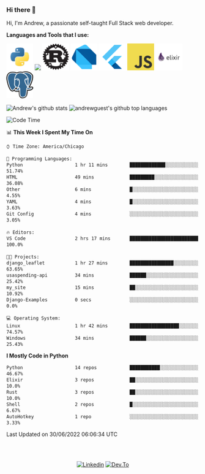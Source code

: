 ### Hi there 👋

Hi, I'm Andrew, a passionate self-taught Full Stack web developer.

**Languages and Tools that I use:**  

<code><img height="70" src="https://raw.githubusercontent.com/github/explore/80688e429a7d4ef2fca1e82350fe8e3517d3494d/topics/python/python.png"></code>
<code><img height="70" src="https://fastapi.tiangolo.com/img/logo-margin/logo-teal.png"></code>
<code><img height="70" src="https://raw.githubusercontent.com/github/explore/80688e429a7d4ef2fca1e82350fe8e3517d3494d/topics/rust/rust.png"></code>
<code><img height="70" src="https://raw.githubusercontent.com/github/explore/80688e429a7d4ef2fca1e82350fe8e3517d3494d/topics/dart/dart.png"></code>
<code><img height="70" src="https://raw.githubusercontent.com/github/explore/cebd63002168a05a6a642f309227eefeccd92950/topics/flutter/flutter.png"></code>
<code><img height="70" src="https://raw.githubusercontent.com/github/explore/80688e429a7d4ef2fca1e82350fe8e3517d3494d/topics/javascript/javascript.png"></code>
<code><img height="70" src="https://raw.githubusercontent.com/github/explore/d106aa3f6fa091ab80ab5c8cf0d931baff3caaea/topics/elixir/elixir.png"></code>
<code><img height="70" src="https://raw.githubusercontent.com/github/explore/80688e429a7d4ef2fca1e82350fe8e3517d3494d/topics/postgresql/postgresql.png"></code>

![Andrew's github stats](https://github-readme-stats.vercel.app/api?username=andrewguest&show_icons=true&theme=vue-dark&count_private=true)
<img height="180em" src="https://github-readme-stats.vercel.app/api/top-langs/?username=andrewguest&theme=vue-dark&layout=compact" alt="andrewguest's github top languages" />

<!--START_SECTION:waka-->
![Code Time](http://img.shields.io/badge/Code%20Time-1%2C096%20hrs%2011%20mins-blue)

📊 **This Week I Spent My Time On** 

```text
⌚︎ Time Zone: America/Chicago

💬 Programming Languages: 
Python                   1 hr 11 mins        █████████████░░░░░░░░░░░░   51.74% 
HTML                     49 mins             █████████░░░░░░░░░░░░░░░░   36.08% 
Other                    6 mins              █░░░░░░░░░░░░░░░░░░░░░░░░   4.55% 
YAML                     4 mins              █░░░░░░░░░░░░░░░░░░░░░░░░   3.63% 
Git Config               4 mins              ░░░░░░░░░░░░░░░░░░░░░░░░░   3.05%

🔥 Editors: 
VS Code                  2 hrs 17 mins       █████████████████████████   100.0%

🐱‍💻 Projects: 
django_leaflet           1 hr 27 mins        ████████████████░░░░░░░░░   63.65% 
usaspending-api          34 mins             ██████░░░░░░░░░░░░░░░░░░░   25.42% 
my_site                  15 mins             ██░░░░░░░░░░░░░░░░░░░░░░░   10.92% 
Django-Examples          0 secs              ░░░░░░░░░░░░░░░░░░░░░░░░░   0.0%

💻 Operating System: 
Linux                    1 hr 42 mins        ██████████████████░░░░░░░   74.57% 
Windows                  34 mins             ██████░░░░░░░░░░░░░░░░░░░   25.43%

```

**I Mostly Code in Python** 

```text
Python                   14 repos            ███████████░░░░░░░░░░░░░░   46.67% 
Elixir                   3 repos             ██░░░░░░░░░░░░░░░░░░░░░░░   10.0% 
Rust                     3 repos             ██░░░░░░░░░░░░░░░░░░░░░░░   10.0% 
Shell                    2 repos             █░░░░░░░░░░░░░░░░░░░░░░░░   6.67% 
AutoHotkey               1 repo              ░░░░░░░░░░░░░░░░░░░░░░░░░   3.33%

```



 Last Updated on 30/06/2022 06:06:34 UTC
<!--END_SECTION:waka-->

<br><br>
<p align="center">
   <a href="https://www.linkedin.com/in/andrew-guest-a891759a" target="_blank"><img src="https://img.shields.io/badge/LinkedIn-0077B5?style=for-the-badge&logo=linkedin&logoColor=white" alt="Linkedin"></a>
  <a href="https://dev.to/aguest" target="_blank"><img src="https://img.shields.io/badge/Dev.to-0A0A0A?style=for-the-badge&logo=dev%2Eto&logoColor=white" alt="Dev.To"></a>
</p>
